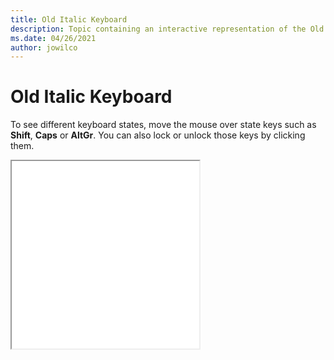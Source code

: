```yaml
--- 
title: Old Italic Keyboard 
description: Topic containing an interactive representation of the Old Italic Keyboard 
ms.date: 04/26/2021 
author: jowilco 
--- 
```

 
# Old Italic Keyboard 
 
To see different keyboard states, move the mouse over state keys such as **Shift**, **Caps** or **AltGr**. You can also lock or unlock those keys by clicking them. 
 
<iframe src="kbdoldit.html" height="300"></iframe> 
